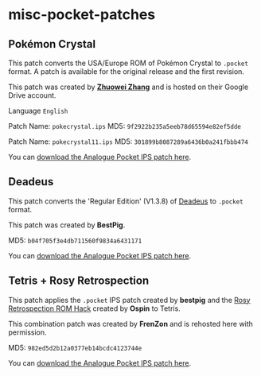 # misc-pocket-patches

## Pokémon Crystal

This patch converts the USA/Europe ROM of Pokémon Crystal to `.pocket` format. A patch is available for the original release and the first revision.

This patch was created by **[Zhuowei Zhang](https://twitter.com/Zhuowei)** and is hosted on their Google Drive account.

Language `English`

Patch Name: `pokecrystal.ips` MD5: `9f2922b235a5eeb78d65594e82ef5dde`

Patch Name: `pokecrystal11.ips` MD5: `301899b8087289a6436b0a241fbbb474`

You can [download the Analogue Pocket IPS patch here](https://drive.google.com/file/d/1njLA0TcuWg_ifjYfqt0FWILxB1dnyYj8/view).

## Deadeus

This patch converts the 'Regular Edition' (V1.3.8) of [Deadeus](https://izma.itch.io/deadeus?download) to `.pocket` format.

This patch was created by **BestPig**.

MD5: `b04f705f3e4db711560f9834a6431171`

You can [download the Analogue Pocket IPS patch here](https://github.com/jduckett95/misc-pocket-patches/blob/main/Deadeus-7da95971.ips).

## Tetris + Rosy Retrospection

This patch applies the `.pocket` IPS patch created by **bestpig** and the [Rosy Retrospection ROM Hack](https://www.romhacking.net/hacks/5813/) created by **Ospin** to Tetris.

This combination patch was created by **FrenZon** and is rehosted here with permission. 

MD5: `982ed5d2b12a0377eb14bcdc4123744e`

You can [download the Analogue Pocket IPS patch here](https://github.com/jduckett95/misc-pocket-patches/blob/main/Tetris_Combo_Patch_Rosy__Pocket.ips).
